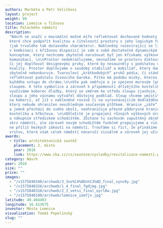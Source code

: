 ```yaml
---
authors: Markéta a Petr Veličkovi
layout: project
weight: 99
location: Lomnice u Tišnova
title: Palackého náměstí
description:
  "Návrh se snaží v maximální možné míře reflektovat dochované hodnoty,
  které chce podpořit kvalitou a čitelností prostoru s jeho logickým funkčním využitím
  (jak trvalého tak dočasného charakteru). Nakloněný rozevírající se lichoběžník náměstí
  v kombinaci s křížovou dispozicí je sám o sobě dostatečně dynamickým a prostorovým
  konceptem, který nechceme zbytečně narušovat byť jen křivkami výškově oddělených
  komunikací. \n\nProstor nedokrašlujeme, nesnažíme se prostoru diktovat nový řád
  či jej doplňovat designovými prvky, které by nesouzněly s podstatou dochované barokní
  kvality. Prostor doplňujeme o soudobý stabiliář a mobiliář, který danému prostředí
  zbytečně nekonkuruje. Tvarosloví „krátkodobých“ prvků pódia, či stánků se snaží
  reflektovat podstatu živoucího baroka. Pítko má podobu misky, kterou potkáváme u
  každého vstupu do chrámu.\n\nVše pak směřuje a je spojeno morovým (původně mariánským)
  sloupem. K této symbolice a zároveň k připomenutí dřívějšího kostelíka a hřbitova
  využíváme koberec dlažby, který se směrem ke středu sloupu zjasňuje, aby tak celému
  sloupu a jeho významu vytvářel důstojný podklad. Sloup chceme umístit jako plující
  na koberci, ať již v nakloněné rovině či na vyrovnávajícím dodlážděném stupínku,
  který nebude ohraničen nevzhledným současným plůtkem. Hranice „záře“ je neznatelná
  a jemně přechází do svého okolí, neohraničuje přesné půdorysné hranice dřívějšího
  kostelíka a hřbitova. \n\nDůležité je propojení různých výškových úrovní mezi náměstím
  a nákupním střediskem schodištěm. Zůstane tu zachován zapuštěný objekt loubí v pohledech
  skrz náměstí, ale zároveň novým schodištěm funkčně propojujeme a rušíme jedno z
  ne příliš hezkých zákoutí na náměstí. Troufáme si říct, že přinášíme novou opodstatněnou
  vrstvu, která však celek náměstí nenaruší vizuálně a zároveň jej uživatelsky zpříjemní.\n"
awards:
  - title: architektonická soutěž
    placement: 2. místo
    year: 2016
    link: https://www.cka.cz/cs/souteze/vysledky/revitalizace-namesti-palackeho-v-lomnici
category: Návrh
year: 2016
size: ""
price: ""
images:
  - "/v1575848340/archweb/3_3no%C4%8Dn%C3%AD_final_vynv9y.jpg"
  - "/v1575848326/archweb/1_4_final_fgdjmg.jpg"
  - "/v1575848310/archweb/2_3_vetsi_final_oyrl8w.jpg"
  - "/v1575848100/archweb/lomnice_iom7jv.jpg"
latitude: 49.404403
longitude: 16.413675
investor: Město Lomnice
visualization: Tomáš Popelínský
slug: ""
---
```

